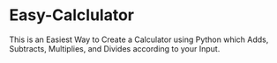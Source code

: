 # Easy-Calclulator
This is an Easiest Way to Create a Calculator using Python which Adds, Subtracts, Multiplies, and Divides according to your Input.
